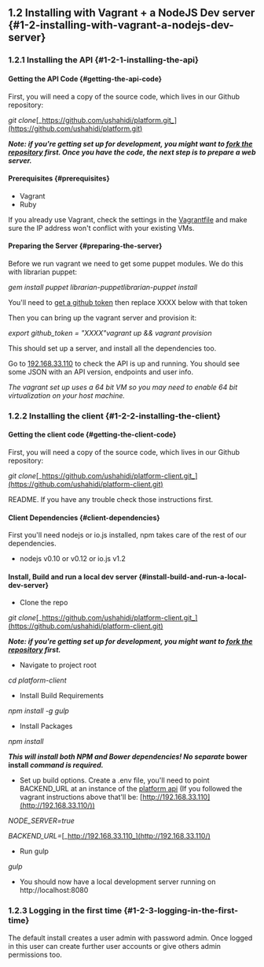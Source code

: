 ## 1.2 Installing with Vagrant + a NodeJS Dev server {#1-2-installing-with-vagrant-a-nodejs-dev-server}

### 1.2.1 Installing the API {#1-2-1-installing-the-api}

#### Getting the API Code {#getting-the-api-code}

First, you will need a copy of the source code, which lives in our Github repository:

_git clone_[](https://github.com/ushahidi/platform.git)[_https://github.com/ushahidi/platform.git_](https://github.com/ushahidi/platform.git)

**_Note: if you&#039;re getting set up for development, you might want to_ **[**_fork the repository_**](https://github.com/ushahidi/docs.ushahidi.com/blob/gh-pages/install/developer-guide/adding-code.html)** _first. Once you have the code, the next step is to prepare a web server._**

#### Prerequisites {#prerequisites}

*   Vagrant
*   Ruby

If you already use Vagrant, check the settings in the [Vagrantfile](http://docs.vagrantup.com/v2/vagrantfile/index.html) and make sure the IP address won&#039;t conflict with your existing VMs.

#### Preparing the Server {#preparing-the-server}

Before we run vagrant we need to get some puppet modules. We do this with librarian puppet:

_gem install puppet librarian-puppetlibrarian-puppet install_

You&#039;ll need to [get a github token](https://github.com/settings/tokens/new) then replace XXXX below with that token

Then you can bring up the vagrant server and provision it:

_export github_token = &quot;XXXX&quot;vagrant up &amp;&amp; vagrant provision_

This should set up a server, and install all the dependencies too.

Go to [192.168.33.110](http://192.168.33.110/) to check the API is up and running. You should see some JSON with an API version, endpoints and user info.

_The vagrant set up uses a 64 bit VM so you may need to enable 64 bit virtualization on your host machine._

### 1.2.2 Installing the client {#1-2-2-installing-the-client}

#### Getting the client code {#getting-the-client-code}

First, you will need a copy of the source code, which lives in our Github repository:

_git clone_[](https://github.com/ushahidi/platform-client.git)[_https://github.com/ushahidi/platform-client.git_](https://github.com/ushahidi/platform-client.git)

README. If you have any trouble check those instructions first.

#### Client Dependencies {#client-dependencies}

First you&#039;ll need nodejs or io.js installed, npm takes care of the rest of our dependencies.

*   nodejs v0.10 or v0.12 or io.js v1.2

#### Install, Build and run a local dev server {#install-build-and-run-a-local-dev-server}

*   Clone the repo

_git clone_[](https://github.com/ushahidi/platform-client.git)[_https://github.com/ushahidi/platform-client.git_](https://github.com/ushahidi/platform-client.git)

**_Note: if you&#039;re getting set up for development, you might want to_ **[**_fork the repository_**](https://github.com/ushahidi/docs.ushahidi.com/blob/gh-pages/install/developer-guide/adding-code.html)** _first._**

*   Navigate to project root

_cd platform-client_

*   Install Build Requirements

_npm install -g gulp_

*   Install Packages

_npm install_

**_This will install both NPM and Bower dependencies! No separate_ bower install _command is required._**

*   Set up build options. Create a .env file, you&#039;ll need to point BACKEND_URL at an instance of the [platform api](https://github.com/ushahidi/platform) (If you followed the vagrant instructions above that&#039;ll be: [http://192.168.33.110](http://192.168.33.110/))

_NODE_SERVER=true_

_BACKEND_URL=_[_http://192.168.33.110_](http://192.168.33.110/)

*   Run gulp

_gulp_

*   You should now have a local development server running on http://localhost:8080

### 1.2.3 Logging in the first time {#1-2-3-logging-in-the-first-time}

The default install creates a user admin with password admin. Once logged in this user can create further user accounts or give others admin permissions too.